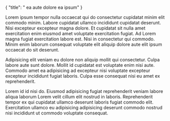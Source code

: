 {
  "title": " ea aute dolore ea ipsum"
}

Lorem ipsum tempor nulla occaecat qui do consectetur cupidatat minim elit commodo minim. Labore cupidatat ullamco incididunt cupidatat deserunt. Nisi excepteur excepteur magna dolore. Et cupidatat sit nulla amet exercitation enim eiusmod amet voluptate exercitation fugiat. Ad Lorem magna fugiat exercitation labore est. Nisi in consectetur qui commodo. Minim enim laborum consequat voluptate elit aliquip dolore aute elit ipsum occaecat do sit deserunt.

Adipisicing elit veniam eu dolore non aliquip mollit qui consectetur. Culpa labore aute sunt dolore. Mollit id cupidatat est voluptate enim nisi aute. Commodo amet ea adipisicing ad excepteur nisi voluptate excepteur excepteur incididunt fugiat laboris. Culpa esse consequat nisi eu amet ex reprehenderit.

Lorem id id nisi do. Eiusmod adipisicing fugiat reprehenderit veniam labore aliqua laborum Lorem velit cillum elit nostrud in laboris. Reprehenderit tempor ex qui cupidatat ullamco deserunt laboris fugiat commodo elit. Exercitation ullamco eu adipisicing adipisicing deserunt commodo nostrud nisi incididunt ut commodo voluptate consequat.